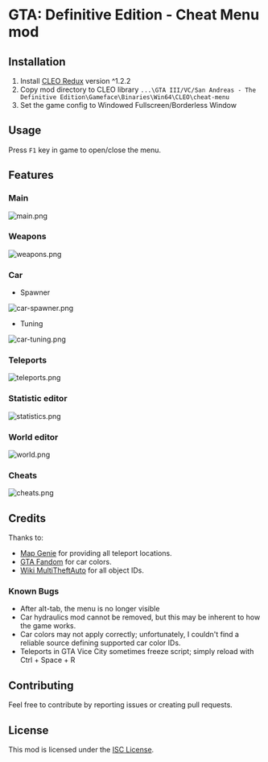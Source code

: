 # GTA: Definitive Edition - Cheat Menu mod

## Installation

1. Install [CLEO Redux](https://re.cleo.li/) version ^1.2.2
2. Copy mod directory to CLEO library `...\GTA III/VC/San Andreas - The Definitive Edition\Gameface\Binaries\Win64\CLEO\cheat-menu`
3. Set the game config to Windowed Fullscreen/Borderless Window

## Usage

Press `F1` key in game to open/close the menu.

## Features

### Main
![main.png](screenshots/main.png)

### Weapons

![weapons.png](screenshots/waepons.png)

### Car

*  Spawner

![car-spawner.png](screenshots/car-spawner.png)

* Tuning

![car-tuning.png](screenshots/car-tuning.png)

### Teleports

![teleports.png](screenshots/teleports.png)

### Statistic editor

![statistics.png](screenshots/statistics.png)

### World editor

![world.png](screenshots/world.png)

### Cheats

![cheats.png](screenshots/cheats.png)

## Credits

Thanks to:
* [Map Genie](https://mapgenie.io/grand-theft-auto-san-andreas/maps/san-andreas) for providing all teleport locations.
* [GTA Fandom](https://gta.fandom.com) for car colors.
* [Wiki MultiTheftAuto](https://wiki.multitheftauto.com) for all object IDs.

### Known Bugs

* After alt-tab, the menu is no longer visible
* Car hydraulics mod cannot be removed, but this may be inherent to how the game works.
* Car colors may not apply correctly; unfortunately, I couldn't find a reliable source defining supported car color IDs.
* Teleports in GTA Vice City sometimes freeze script; simply reload with Ctrl + Space + R

## Contributing

Feel free to contribute by reporting issues or creating pull requests.

## License

This mod is licensed under the [ISC License](LICENSE).

